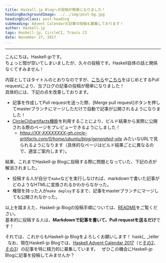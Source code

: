 ```yaml
---
title: Haskell-jp Blogへの投稿が簡単になりました！
headingBackgroundImage: ../../img/post-bg.jpg
headingDivClass: post-heading
subHeading: Advent Calendarの記事の投稿も募集しております！
author: Haskell-jp
tags: Haskell-jp, CircleCI, Travis CI
date: November 27, 2017
...
```

---

こんにちは。Haskell-jpです。  
ちょっと間が空いてしまいましたが、久々の投稿です。Haskell自体の話と関係なくてすみません！

内容としてはタイトルのとおりなのですが、[こちら](https://github.com/haskell-jp/blog/pull/51)や[こちら](https://github.com/haskell-jp/blog/pull/53)をはじめとするPull requestにより、当ブログの記事の投稿が簡単になりました！  
具体的には、下記の点を改善しております。

- 記事を作成してPull requestを送った際、\[Merge pull request\]ボタンを押してmasterブランチにマージしただけで自動で記事が公開されるようになりました！
- [CircleCIのartifacts機能](https://circleci.com/docs/1.0/build-artifacts/)を利用することにより、ビルド結果から実際に公開される際のページをプレビューできるようにしました！
    - *https://XX-XXXXXXXX-gh.circle-artifacts.com/0/home/ubuntu/blog/generated-site* みたいなURLで見られるようになります（具体的なページはビルド結果ごとに異なるので、適宜ご案内します）。

結果、これまでHaskell-jp Blogに投稿する際に問題となっていた、下記の点が解消されました。

- 投稿する人が自分で`make`などを実行しなければ、markdownで書いた記事がどのようなHTMLに変換されるかわからなかった。
- 権限を持った人が`make deploy`するまで、記事をmasterブランチにマージしても公開されなかった。

以上を踏まえた、Haskell-jp Blogの投稿手順については、[README](https://github.com/haskell-jp/blog#readme)をご覧ください。  
基本的に投稿する人は、**Markdownで記事を書いて、Pull requestを送るだけ**です！

それでは、これからもHaskell-jp Blogをよろしくお願いします！ hask(\_ \_)eller  
なお、現在Haskell-jp Blogでは、[Haskell Advent Calendar 2017](https://qiita.com/advent-calendar/2017/haskell)（と[その2](https://qiita.com/advent-calendar/2017/haskell2)、[その3](https://qiita.com/advent-calendar/2017/haskell3)）の記事を特に精力的に募集しています。  
ぜひこの機会にHaskell-jp Blogに記事を投稿してみませんか？
